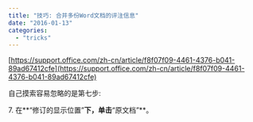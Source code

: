 ```yaml
---
title: "技巧: 合并多份Word文档的评注信息"
date: "2016-01-13"
categories: 
  - "tricks"
---
```


[https://support.office.com/zh-cn/article/f8f07f09-4461-4376-b041-89ad67412cfe](https://support.office.com/zh-cn/article/f8f07f09-4461-4376-b041-89ad67412cfe)

自己摸索容易忽略的是第七步:

7\. 在**“修订的显示位置”**下，单击**“原文档”**。
